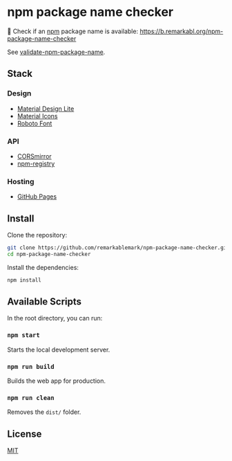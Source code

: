 # npm package name checker

:mag_right: Check if an [npm](https://www.npmjs.com) package name is available: https://b.remarkabl.org/npm-package-name-checker

See [validate-npm-package-name](https://github.com/npm/validate-npm-package-name).

## Stack

### Design

- [Material Design Lite](https://getmdl.io)
- [Material Icons](https://design.google.com/icons/)
- [Roboto Font](https://fonts.google.com/specimen/Roboto)

### API

- [CORSmirror](https://corsmirror.com/)
- [npm-registry](https://docs.npmjs.com/misc/registry)

### Hosting

- [GitHub Pages](https://pages.github.com/)

## Install

Clone the repository:

```sh
git clone https://github.com/remarkablemark/npm-package-name-checker.git
cd npm-package-name-checker
```

Install the dependencies:

```sh
npm install
```

## Available Scripts

In the root directory, you can run:

### `npm start`

Starts the local development server.

### `npm run build`

Builds the web app for production.

### `npm run clean`

Removes the `dist/` folder.

## License

[MIT](LICENSE)
